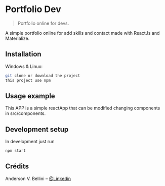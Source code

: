 # Portfolio Dev
> Portfolio online for devs.


A simple portfolio online for add skills and contact made with ReactJs and Materialize.

## Installation

Windows & Linux:

```sh
git clone or download the project
this project use npm
```

## Usage example

This APP is a simple reactApp that can be modified changing components in src/components.


## Development setup

In development just run 

```sh
npm start
```

## Crédits

Anderson V. Bellini – [@Linkedin](https://www.linkedin.com/in/abellini/)



